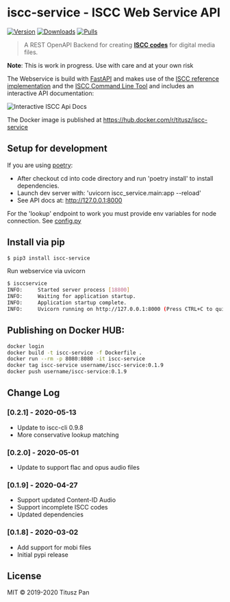 # iscc-service - ISCC Web Service API
[![Version](https://img.shields.io/pypi/v/iscc-service.svg)](https://pypi.python.org/pypi/iscc-service/)
[![Downloads](https://pepy.tech/badge/iscc-service)](https://pepy.tech/project/iscc-service)
[![Pulls](https://shields.beevelop.com/docker/pulls/titusz/iscc-service.svg?style=flat-square)](https://hub.docker.com/r/titusz/iscc-service)

> A REST OpenAPI Backend for creating [**ISCC codes**](https://iscc.codes) for digital media files.


**Note**: This is work in progress. Use with care and at your own risk

The Webservice is build with [FastAPI](https://github.com/tiangolo/fastapi) and makes
use of the [ISCC reference implementation](<https://github.com/iscc/iscc-specs>) and
the [ISCC Command Line Tool](https://github.com/iscc/iscc-cli) and includes an
interactive API documentation:

![Interactive ISCC Api Docs](screenshot.jpg)


The Docker image is published at https://hub.docker.com/r/titusz/iscc-service


## Setup for development

If you are using [poetry](https://python-poetry.org/):

- After checkout cd into code directory and run 'poetry install' to install dependencies.
- Launch dev server with: 'uvicorn iscc_service.main:app --reload'
- See API docs at: http://127.0.0.1:8000

For the 'lookup' endpoint to work you must provide env variables for node connection.
See [config.py](iscc_service/config.py)

## Install via pip

```bash
$ pip3 install iscc-service
```

Run webservice via uvicorn

```bash
$ isccservice
INFO:     Started server process [18800]
INFO:     Waiting for application startup.
INFO:     Application startup complete.
INFO:     Uvicorn running on http://127.0.0.1:8000 (Press CTRL+C to quit)
```

## Publishing on Docker HUB:

```bash
docker login
docker build -t iscc-service -f Dockerfile .
docker run --rm -p 8080:8080 -it iscc-service
docker tag iscc-service username/iscc-service:0.1.9
docker push username/iscc-service:0.1.9
```

## Change Log

### [0.2.1] - 2020-05-13
- Update to iscc-cli 0.9.8
- More conservative lookup matching

### [0.2.0] - 2020-05-01
- Update to support flac and opus audio files

### [0.1.9] - 2020-04-27

- Support updated Content-ID Audio
- Support incomplete ISCC codes
- Updated dependencies

### [0.1.8] - 2020-03-02

- Add support for mobi files
- Initial pypi release


## License

MIT © 2019-2020 Titusz Pan
